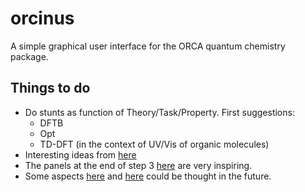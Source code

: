 # orcinus

A simple graphical user interface for the ORCA quantum chemistry package.

## Things to do

- Do stunts as function of Theory/Task/Property. First suggestions:
  - DFTB
  - Opt
  - TD-DFT (in the context of UV/Vis of organic molecules)
- Interesting ideas from [here](https://www.scm.com/doc/Tutorials/AMS/AMS-GUI_tutorials.html)
- The panels at the end of step 3 [here](https://www.scm.com/doc/Tutorials/GUI_overview/Getting_started_Geometry_optimization_of_ethanol.html) are very inspiring.
- Some aspects [here](https://www.scm.com/doc/Tutorials/ADF/QTAIM.html) and [here](https://www.scm.com/doc/Tutorials/ADF/Fukui_Functions_and_Dual_Descriptor.html) could be thought in the future.

